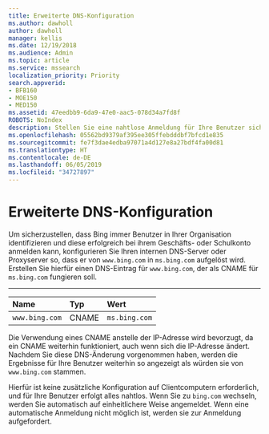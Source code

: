 ```yaml
---
title: Erweiterte DNS-Konfiguration
ms.author: dawholl
author: dawholl
manager: kellis
ms.date: 12/19/2018
ms.audience: Admin
ms.topic: article
ms.service: mssearch
localization_priority: Priority
search.appverid:
- BFB160
- MOE150
- MED150
ms.assetid: 47eedbb9-6da9-47e0-aac5-078d34a7fd8f
ROBOTS: NoIndex
description: Stellen Sie eine nahtlose Anmeldung für Ihre Benutzer sicher, indem Sie Ihre DNS-Server mit einem CNAME konfigurieren.
ms.openlocfilehash: 05562bd9379af395ee305ffebdddbf7bfcd1e835
ms.sourcegitcommit: fe7f3dae4edba97071a4d127e8a27bdf4fa00d81
ms.translationtype: HT
ms.contentlocale: de-DE
ms.lasthandoff: 06/05/2019
ms.locfileid: "34727897"
---
```

# <a name="advanced-dns-configuration"></a>Erweiterte DNS-Konfiguration


Um sicherzustellen, dass Bing immer Benutzer in Ihrer Organisation identifizieren und diese erfolgreich bei ihrem Geschäfts- oder Schulkonto anmelden kann, konfigurieren Sie Ihren internen DNS-Server oder Proxyserver so, dass er von `www.bing.com` in `ms.bing.com` aufgelöst wird. Erstellen Sie hierfür einen DNS-Eintrag für `www.bing.com`, der als CNAME für `ms.bing.com` fungieren soll.
  
****

|**Name**|**Typ**|**Wert**|
|:-----|:-----|:-----|
|`www.bing.com`  <br/> |CNAME  <br/> |`ms.bing.com`  <br/> |
   
Die Verwendung eines CNAME anstelle der IP-Adresse wird bevorzugt, da ein CNAME weiterhin funktioniert, auch wenn sich die IP-Adresse ändert. Nachdem Sie diese DNS-Änderung vorgenommen haben, werden die Ergebnisse für Ihre Benutzer weiterhin so angezeigt als würden sie von `www.bing.com` stammen. 
  
Hierfür ist keine zusätzliche Konfiguration auf Clientcomputern erforderlich, und für Ihre Benutzer erfolgt alles nahtlos. Wenn Sie zu `bing.com` wechseln, werden Sie automatisch auf einheitlichere Weise angemeldet. Wenn eine automatische Anmeldung nicht möglich ist, werden sie zur Anmeldung aufgefordert.

